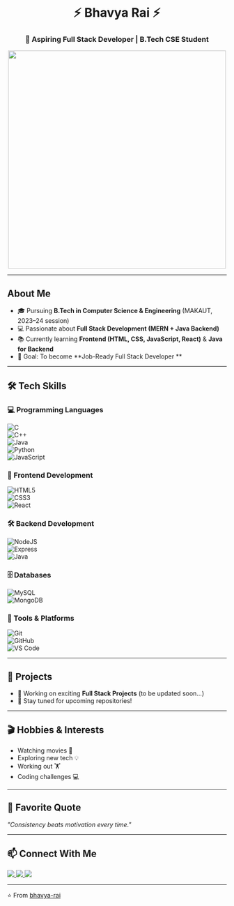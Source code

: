 <!-- Profile README for GitHub: bhavya-rai -->

<h1 align="center">⚡ Bhavya Rai ⚡</h1>
<h3 align="center">🚀 Aspiring Full Stack Developer | B.Tech CSE Student</h3>

<p align="center">
  <img src="https://i.pinimg.com/originals/0e/4f/7d/0e4f7d2f37a5117a52db4e2a4e0ddbb1.gif" width="500"/>
</p>

---

##  About Me
- 🎓 Pursuing **B.Tech in Computer Science & Engineering** (MAKAUT, 2023–24 session)  
- 💻 Passionate about **Full Stack Development (MERN + Java Backend)**  
- 📚 Currently learning **Frontend (HTML, CSS, JavaScript, React)** & **Java for Backend**  
- 🎯 Goal: To become **Job-Ready Full Stack Developer **  

---

## 🛠️ Tech Skills  

### 💻 Programming Languages  
![C](https://img.shields.io/badge/C-00599C?style=for-the-badge&logo=c&logoColor=white)  
![C++](https://img.shields.io/badge/C++-00599C?style=for-the-badge&logo=c%2B%2B&logoColor=white)  
![Java](https://img.shields.io/badge/Java-ED8B00?style=for-the-badge&logo=openjdk&logoColor=white)  
![Python](https://img.shields.io/badge/Python-3776AB?style=for-the-badge&logo=python&logoColor=white)  
![JavaScript](https://img.shields.io/badge/JavaScript-F7DF1E?style=for-the-badge&logo=javascript&logoColor=black)  

### 🎨 Frontend Development  
![HTML5](https://img.shields.io/badge/HTML5-E34F26?style=for-the-badge&logo=html5&logoColor=white)  
![CSS3](https://img.shields.io/badge/CSS3-1572B6?style=for-the-badge&logo=css3&logoColor=white)  
![React](https://img.shields.io/badge/React-20232A?style=for-the-badge&logo=react&logoColor=61DAFB)  

### 🛠️ Backend Development  
![NodeJS](https://img.shields.io/badge/Node.js-339933?style=for-the-badge&logo=node.js&logoColor=white)  
![Express](https://img.shields.io/badge/Express.js-000000?style=for-the-badge&logo=express&logoColor=white)  
![Java](https://img.shields.io/badge/Java-ED8B00?style=for-the-badge&logo=openjdk&logoColor=white)  

### 🗄️ Databases  
![MySQL](https://img.shields.io/badge/MySQL-4479A1?style=for-the-badge&logo=mysql&logoColor=white)  
![MongoDB](https://img.shields.io/badge/MongoDB-4EA94B?style=for-the-badge&logo=mongodb&logoColor=white)  

### 🔧 Tools & Platforms  
![Git](https://img.shields.io/badge/Git-F05032?style=for-the-badge&logo=git&logoColor=white)  
![GitHub](https://img.shields.io/badge/GitHub-100000?style=for-the-badge&logo=github&logoColor=white)  
![VS Code](https://img.shields.io/badge/VS%20Code-0078d7?style=for-the-badge&logo=visual-studio-code&logoColor=white)  

---

## 🚀 Projects
- 🌟 Working on exciting **Full Stack Projects** (to be updated soon…)  
- 📌 Stay tuned for upcoming repositories!  

---

## 🎬 Hobbies & Interests
- Watching movies 🎥  
- Exploring new tech 💡  
- Working out 🏋️  
- Coding challenges 💻  

---

## 🌟 Favorite Quote
*"Consistency beats motivation every time."*  

---

## 📫 Connect With Me
<p align="left">
  <a href="https://github.com/bhavya-rai" target="_blank">
    <img src="https://img.shields.io/badge/GitHub-100000?style=for-the-badge&logo=github&logoColor=white"/>
  </a>
  <a href="mailto:your-email@example.com" target="_blank">
    <img src="https://img.shields.io/badge/Email-D14836?style=for-the-badge&logo=gmail&logoColor=white"/>
  </a>
  <a href="https://linkedin.com/in/your-linkedin" target="_blank">
    <img src="https://img.shields.io/badge/LinkedIn-0077B5?style=for-the-badge&logo=linkedin&logoColor=white"/>
  </a>
</p>

---

⭐ From [bhavya-rai](https://github.com/bhavya-rai)
